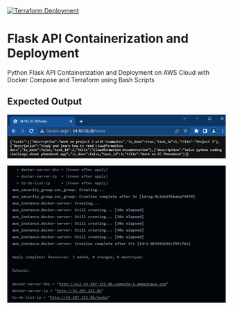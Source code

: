 [![Terraform Deployment](https://github.com/devenes/docker-compose-terraform-bash-api-automation/actions/workflows/terraform.yml/badge.svg)](https://github.com/devenes/docker-compose-terraform-bash-api-automation/actions/workflows/terraform.yml)

# Flask API Containerization and Deployment

Python Flask API Containerization and Deployment on AWS Cloud with Docker Compose and Terraform using Bash Scripts

## Expected Output

![output](./output.png)

![output](./terraform_output.png)
